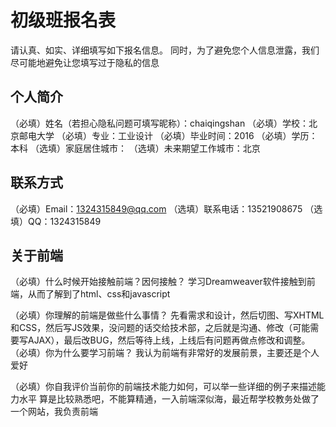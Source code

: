 # 初级班报名表

请认真、如实、详细填写如下报名信息。
同时，为了避免您个人信息泄露，我们尽可能地避免让您填写过于隐私的信息

## 个人简介

（必填）姓名（若担心隐私问题可填写昵称）：chaiqingshan
（必填）学校：北京邮电大学
（必填）专业：工业设计
（必填）毕业时间：2016
（必填）学历：本科
（选填）家庭居住城市：
（选填）未来期望工作城市：北京

## 联系方式

（必填）Email：1324315849@qq.com
（选填）联系电话：13521908675
（选填）QQ：1324315849

## 关于前端

（必填）什么时候开始接触前端？因何接触？
学习Dreamweaver软件接触到前端，从而了解到了html、css和javascript

（必填）你理解的前端是做些什么事情？
先看需求和设计，然后切图、写XHTML和CSS，然后写JS效果，没问题的话交给技术部，之后就是沟通、修改（可能需要写AJAX），最后改BUG，然后等待上线，上线后有问题再做点修改和调整。
（必填）你为什么要学习前端？
我认为前端有非常好的发展前景，主要还是个人爱好

（必填）你自我评价当前你的前端技术能力如何，可以举一些详细的例子来描述能力水平
算是比较熟悉吧，不能算精通，一入前端深似海，最近帮学校教务处做了一个网站，我负责前端

